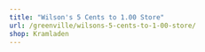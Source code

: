 ```yaml
---
title: "Wilson's 5 Cents to 1.00 Store"
url: /greenville/wilsons-5-cents-to-1-00-store/
shop: Kramladen
---
```

